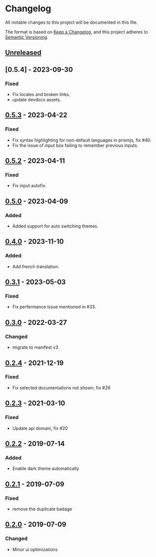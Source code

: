 # Changelog

All notable changes to this project will be documented in this file.

The format is based on [Keep a Changelog](https://keepachangelog.com/en/1.0.0/),
and this project adheres to [Semantic Versioning](https://semver.org/spec/v2.0.0.html).

## [Unreleased]

## [0.5.4] - 2023-09-30
### Fixed
- Fix locales and broken links.
- update devdocs assets.

## [0.5.3] - 2023-04-22
### Fixed
- Fix syntax highlighting for non-default languages in prismjs, fix #40.
- Fix the issue of input box failing to remember previous inputs.

## [0.5.2] - 2023-04-11
### Fixed
- Fix input autofix.

## [0.5.0] - 2023-04-09
### Added
- Added support for auto switching themes.

## [0.4.0] - 2023-11-10
### Added
- Add french translation.

## [0.3.1] - 2023-05-03
### Fixed
- Fix perfermance issue mentioned in #33.

## [0.3.0] - 2022-03-27
### Changed
- migrate to manifest v3

## [0.2.4] - 2021-12-19
### Fixed
- Fix selected documentations not shown, fix #29

## [0.2.3] - 2021-03-10
### Fixed
- Update api domain, fix #20

## [0.2.2] - 2019-07-14
### Added
- Enable dark theme automatically

## [0.2.1] - 2019-07-09
### Fixed
- remove the duplicate badage

## [0.2.0] - 2019-07-09
### Changed
- Minor ui optimizations

[unreleased]: https://github.com/arianrhodsandlot/devdocs-web-ext/compare/v0.5.3...HEAD
[0.5.3]: https://github.com/arianrhodsandlot/devdocs-web-ext/compare/v0.5.2...v0.5.3
[0.5.2]: https://github.com/arianrhodsandlot/devdocs-web-ext/compare/v0.5.0...v0.5.2
[0.5.0]: https://github.com/arianrhodsandlot/devdocs-web-ext/compare/v0.4.0...v0.5.0
[0.4.0]: https://github.com/arianrhodsandlot/devdocs-web-ext/compare/v0.3.1...v0.4.0
[0.3.1]: https://github.com/arianrhodsandlot/devdocs-web-ext/compare/v0.3.0...v0.3.1
[0.3.0]: https://github.com/arianrhodsandlot/devdocs-web-ext/compare/v0.2.4...v0.3.0
[0.2.4]: https://github.com/arianrhodsandlot/devdocs-web-ext/compare/v0.2.3...v0.2.4
[0.2.3]: https://github.com/arianrhodsandlot/devdocs-web-ext/compare/v0.2.2...v0.2.3
[0.2.2]: https://github.com/arianrhodsandlot/devdocs-web-ext/compare/v0.2.1...v0.2.2
[0.2.1]: https://github.com/arianrhodsandlot/devdocs-web-ext/compare/v0.2.0...v0.2.1
[0.2.0]: https://github.com/arianrhodsandlot/devdocs-web-ext/compare/v0.1.10...v0.2.0
